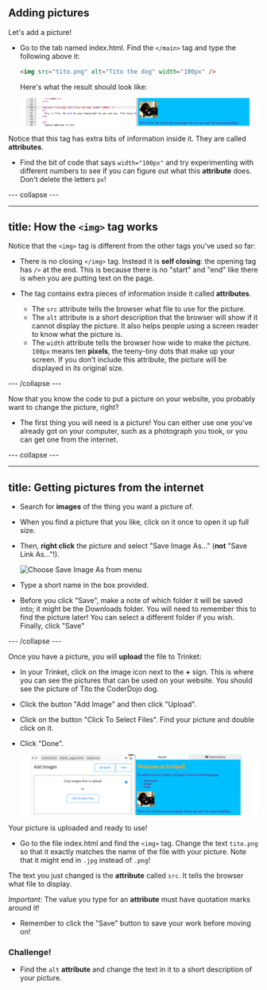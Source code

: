 ## Adding pictures

Let's add a picture!

- Go to the tab named index.html. Find the `</main>` tag and type the following above it: 
    ```html
    <img src="tito.png" alt="Tito the dog" width="100px" />
    ```
    Here's what the result should look like:
    
   ![Picture of Tito](images/ImgTito2.png)

Notice that this tag has extra bits of information inside it. They are called **attributes**.

- Find the bit of code that says `width="100px"` and try experimenting with different numbers to see if you can figure out what this **attribute** does. Don't delete the letters `px`!

--- collapse ---

---
title: How the `<img>` tag works
---

Notice that the `<img>` tag is different from the other tags you've used so far: 

- There is no closing `</img>` tag. Instead it is **self closing**: the opening tag has `/>` at the end. This is because there is no "start" and "end" like there is when you are putting text on the page. 

- The tag contains extra pieces of information inside it called **attributes**. 
    - The `src` attribute tells the browser what file to use for the picture. 
    - The `alt` attribute is a short description that the browser will show if it cannot display the picture. It also helps people using a screen reader to know what the picture is.
    - The `width` attribute tells the browser how wide to make the picture. `100px` means ten **pixels**, the teeny-tiny dots that make up your screen. If you don't include this attribute, the picture will be displayed in its original size.

--- /collapse ---

Now that you know the code to put a picture on your website, you probably want to change the picture, right?

- The first thing you will need is a picture! You can either use one you've already got on your computer, such as a photograph you took, or you can get one from the internet.

--- collapse ---

---
title: Getting pictures from the internet
---

- Search for **images** of the thing you want a picture of.

- When you find a picture that you like, click on it once to open it up full size.

- Then, **right click** the picture and select "Save Image As..." \(**not** "Save Link As..."!\).


   ![Choose Save Image As from menu](images/saveImageAs.png)

- Type a short name in the box provided. 

- Before you click "Save", make a note of which folder it will be saved into; it might be the Downloads folder. You will need to remember this to find the picture later! You can select a different folder if you wish. Finally, click "Save"


--- /collapse ---

Once you have a picture, you will **upload** the file to Trinket: 

- In your Trinket, click on the image icon next to the **+** sign. This is where you can see the pictures that can be used on your website. You should see the picture of Tito the CoderDojo dog.

- Click the button "Add Image" and then click "Upload". 

- Click on the button "Click To Select Files". Find your picture and double click on it. 

- Click "Done".

    ![Upload files](images/UploadFilesWider.png)

Your picture is uploaded and ready to use!

- Go to the file index.html and find the `<img>` tag. Change the text `tito.png` so that it exactly matches the name of the file with your picture. Note that it might end in `.jpg` instead of `.png`!

The text you just changed is the **attribute** called `src`. It tells the browser what file to display.

  _Important:_ The value you type for an **attribute** must have quotation marks around it!

- Remember to click the "Save" button to save your work before moving on!

### Challenge!
- Find the `alt` **attribute** and change the text in it to a short description of your picture. 





